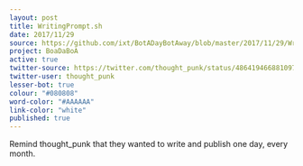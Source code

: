 ```yaml
---
layout: post
title: WritingPrompt.sh
date: 2017/11/29
source: https://github.com/ixt/BotADayBotAway/blob/master/2017/11/29/WritingPrompt.sh
project: BoaDaBoA
active: true
twitter-source: https://twitter.com/thought_punk/status/486419466881097728
twitter-user: thought_punk
lesser-bot: true
colour: "#080808"
word-color: "#AAAAAA"
link-color: "white"
published: true
---
```

 

Remind thought_punk that they wanted to write and publish one day, every month.
